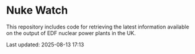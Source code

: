 # Nuke Watch

This repository includes code for retrieving the latest information available on the output of EDF nuclear power plants in the UK.

Last updated: 2025-08-13 17:13